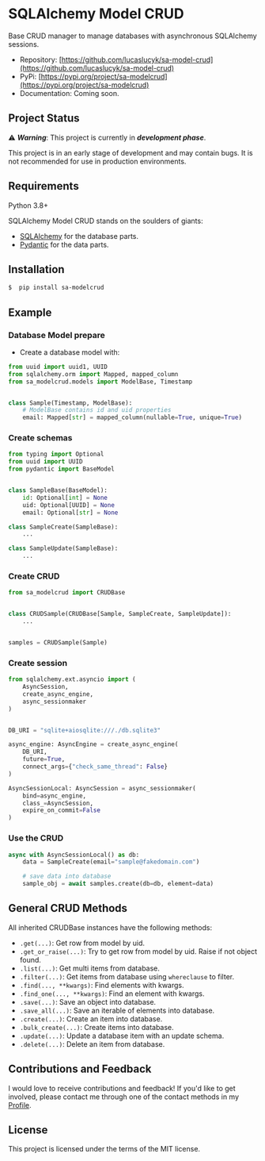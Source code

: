 # SQLAlchemy Model CRUD
Base CRUD manager to manage databases with asynchronous SQLAlchemy sessions.


- Repository: [https://github.com/lucaslucyk/sa-model-crud](https://github.com/lucaslucyk/sa-model-crud)
- PyPi: [https://pypi.org/project/sa-modelcrud](https://pypi.org/project/sa-modelcrud)
- Documentation: Coming soon.


## Project Status
⚠️ **_Warning_**: This project is currently in __*development phase*__.

This project is in an early stage of development and may contain bugs. It is not recommended for use in production environments.


## Requirements
Python 3.8+

SQLAlchemy Model CRUD stands on the soulders of giants:
- [SQLAlchemy](https://www.sqlalchemy.org/) for the database parts.
- [Pydantic](https://docs.pydantic.dev) for the data parts.


## Installation
```bash
$  pip install sa-modelcrud
```

## Example

### Database Model prepare
- Create a database model with:

```python
from uuid import uuid1, UUID
from sqlalchemy.orm import Mapped, mapped_column
from sa_modelcrud.models import ModelBase, Timestamp


class Sample(Timestamp, ModelBase):
    # ModelBase contains id and uid properties
    email: Mapped[str] = mapped_column(nullable=True, unique=True)
```

### Create schemas

```python
from typing import Optional
from uuid import UUID
from pydantic import BaseModel


class SampleBase(BaseModel):
    id: Optional[int] = None
    uid: Optional[UUID] = None
    email: Optional[str] = None

class SampleCreate(SampleBase):
    ...

class SampleUpdate(SampleBase):
    ...
```

### Create CRUD

```python
from sa_modelcrud import CRUDBase


class CRUDSample(CRUDBase[Sample, SampleCreate, SampleUpdate]):
    ...


samples = CRUDSample(Sample)
```


### Create session

```python
from sqlalchemy.ext.asyncio import (
    AsyncSession,
    create_async_engine,
    async_sessionmaker
)


DB_URI = "sqlite+aiosqlite:///./db.sqlite3"

async_engine: AsyncEngine = create_async_engine(
    DB_URI,
    future=True,
    connect_args={"check_same_thread": False}
)

AsyncSessionLocal: AsyncSession = async_sessionmaker(
    bind=async_engine,
    class_=AsyncSession,
    expire_on_commit=False
)
```

### Use the CRUD

```python
async with AsyncSessionLocal() as db:
    data = SampleCreate(email="sample@fakedomain.com")

    # save data into database
    sample_obj = await samples.create(db=db, element=data)
```



## General CRUD Methods

All inherited CRUDBase instances have the following methods:

- `.get(...)`: Get row from model by uid.
- `.get_or_raise(...)`: Try to get row from model by uid. Raise if not object found.
- `.list(...)`: Get multi items from database.
- `.filter(...)`: Get items from database using `whereclause` to filter.
- `.find(..., **kwargs)`: Find elements with kwargs.
- `.find_one(..., **kwargs)`: Find an element with kwargs.
- `.save(...)`: Save an object into database.
- `.save_all(...)`: Save an iterable of elements into database.
- `.create(...)`: Create an item into database.
- `.bulk_create(...)`: Create items into database.
- `.update(...)`: Update a database item with an update schema.
- `.delete(...)`: Delete an item from database.


## Contributions and Feedback
I would love to receive contributions and feedback! If you'd like to get involved, please contact me through one of the contact methods in my [Profile](https://github.com/lucaslucyk).


## License
This project is licensed under the terms of the MIT license.